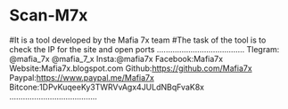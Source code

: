 # Scan-M7x
#It is a tool developed by the Mafia 7x team
#The task of the tool is to check the IP for the site and open ports
.......................................
Tlegram: @mafia_7x
@mafia_7_x
Insta:@mafia7x
Facebook:Mafia7x
Website:Mafia7x.blogspot.com
Github:https://github.com/Mafia7x
Paypal:https://www.paypal.me/Mafia7x
Bitcone:1DPvKuqeeKy3TWRVvAgx4JULdNBqFvaK8x
.......................................

